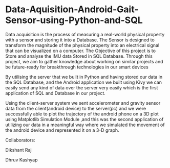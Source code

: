 # Data-Aquisition-Android-Gait-Sensor-using-Python-and-SQL
Data acquisition is the process of measuring a real-world physical property with a sensor and storing it into a Database. The Sensor is designed to transform the magnitude of the physical property into an electrical signal that can be visualized on a computer.  The Objective of this project is to Store and analyse the IMU data Stored in SQL Database. Through this project, we aim to gather knowledge about working on similar projects and be future-ready for breakthrough technologies in our smart devices

By utilising the server that we built in Python and having stored our data in the SQL Database, and the Android application we built using Kivy we can easily send any kind of data over the server very easily which is the first application of SQL and Database in our project.

Using the client-server system we sent accelerometer and gravity sensor data from the client(android device) to the server(pc) and we were successfully able to plot the trajectory of the android phone on a 3D plot using Matplotlib Simulation Module ,and this was the second application of utilizing our data in a meaningful way where we simulated the movement of the android device and represented it on a 3-D graph.

Collaborators:

Dikshant Raj

Dhruv Kashyap
